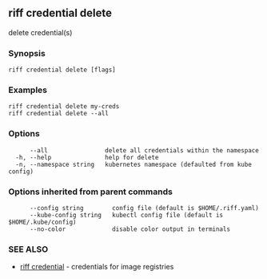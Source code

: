 ## riff credential delete

delete credential(s)

### Synopsis


<todo>


```
riff credential delete [flags]
```

### Examples

```
riff credential delete my-creds
riff credential delete --all 
```

### Options

```
      --all                delete all credentials within the namespace
  -h, --help               help for delete
  -n, --namespace string   kubernetes namespace (defaulted from kube config)
```

### Options inherited from parent commands

```
      --config string        config file (default is $HOME/.riff.yaml)
      --kube-config string   kubectl config file (default is $HOME/.kube/config)
      --no-color             disable color output in terminals
```

### SEE ALSO

* [riff credential](riff_credential.md)	 - credentials for image registries

